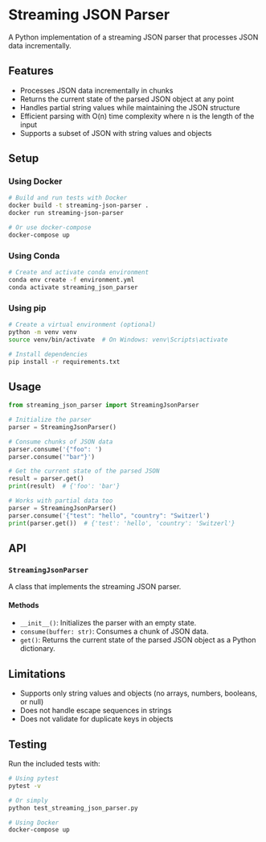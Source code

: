 # Streaming JSON Parser

A Python implementation of a streaming JSON parser that processes JSON data incrementally.

## Features

- Processes JSON data incrementally in chunks
- Returns the current state of the parsed JSON object at any point
- Handles partial string values while maintaining the JSON structure
- Efficient parsing with O(n) time complexity where n is the length of the input
- Supports a subset of JSON with string values and objects

## Setup

### Using Docker

```bash
# Build and run tests with Docker
docker build -t streaming-json-parser .
docker run streaming-json-parser

# Or use docker-compose
docker-compose up
```

### Using Conda

```bash
# Create and activate conda environment
conda env create -f environment.yml
conda activate streaming_json_parser
```

### Using pip

```bash
# Create a virtual environment (optional)
python -m venv venv
source venv/bin/activate  # On Windows: venv\Scripts\activate

# Install dependencies
pip install -r requirements.txt
```

## Usage

```python
from streaming_json_parser import StreamingJsonParser

# Initialize the parser
parser = StreamingJsonParser()

# Consume chunks of JSON data
parser.consume('{"foo": ')
parser.consume('"bar"}')

# Get the current state of the parsed JSON
result = parser.get()
print(result)  # {'foo': 'bar'}

# Works with partial data too
parser = StreamingJsonParser()
parser.consume('{"test": "hello", "country": "Switzerl')
print(parser.get())  # {'test': 'hello', 'country': 'Switzerl'}
```

## API

### `StreamingJsonParser`

A class that implements the streaming JSON parser.

#### Methods

- `__init__()`: Initializes the parser with an empty state.
- `consume(buffer: str)`: Consumes a chunk of JSON data.
- `get()`: Returns the current state of the parsed JSON object as a Python dictionary.

## Limitations

- Supports only string values and objects (no arrays, numbers, booleans, or null)
- Does not handle escape sequences in strings
- Does not validate for duplicate keys in objects

## Testing

Run the included tests with:

```bash
# Using pytest
pytest -v

# Or simply
python test_streaming_json_parser.py

# Using Docker
docker-compose up
```